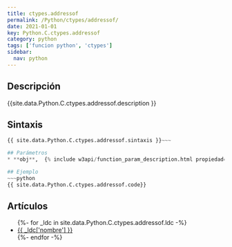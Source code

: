```yaml
---
title: ctypes.addressof
permalink: /Python/ctypes/addressof/
date: 2021-01-01
key: Python.C.ctypes.addressof
category: python
tags: ['funcion python', 'ctypes']
sidebar: 
  nav: python
---
```


## Descripción
{{site.data.Python.C.ctypes.addressof.description }}

## Sintaxis
~~~python
{{ site.data.Python.C.ctypes.addressof.sintaxis }}~~~

## Parámetros
* **obj**,  {% include w3api/function_param_description.html propiedad=site.data.Python.C.ctypes.addressof valor="obj" %}

## Ejemplo
~~~python
{{ site.data.Python.C.ctypes.addressof.code}}
~~~

## Artículos
<ul>
{%- for _ldc in site.data.Python.C.ctypes.addressof.ldc -%}
   <li>
       <a href="{{_ldc['url'] }}">{{ _ldc['nombre'] }}</a>
   </li>
{%- endfor -%}
</ul>
